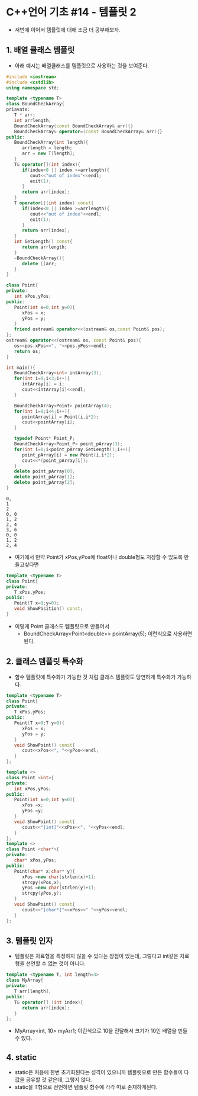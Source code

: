 # C++언어 기초 #14 - 템플릿 2
- 저번에 이어서 템플릿에 대해 조금 더 공부해보자.

## 1. 배열 클래스 템플릿
- 아래 예시는 배열클래스를 템플릿으로 사용하는 것을 보여준다.
``` c++
#include <iostream>
#include <cstdlib>
using namespace std;

template <typename T>
class BoundCheckArray{
priavate:
   T * arr;
   int arrlength;
   BoundCheckArray(const BoundCheckArray& arr){}
   BoundCheckArray& operator=(const BoundCheckArray& arr){}
public:
   BoundCheckArray(int length){
      arrlength = length;
      arr = new T[length];
   }
   T& operator[](int index){
      if(index<0 || index >=arrlength){
         cout<<"out of index"<<endl;
         exit(1);
      }
      return arr[index];
   }
   T operator[](int index) const{
      if(index<0 || index >=arrlength){
         cout<<"out of index"<<endl;
         exit(1);
      }
      return arr[index];
   }
   int GetLength() const{
      return arrlength;
   }
   ~BoundCheckArray(){
      delete []arr;
   }
}

class Point{
private:
   int xPos,yPos;
public:
   Point(int x=0,int y=0){
      xPos = x;
      yPos = y;
   }
   friend ostream& operator<<(ostream& os,const Point& pos);
};
ostream& operator<<(ostream& os, const Point& pos){
   os<<pos.xPos<<", "<<pos.yPos<<endl;
   return os;
}

int main(){
   BoundCheckArray<int> intArray(3);
   for(int i=0;i<3;i++){
      intArray[i] = i;
      cout<<intArray[i]<<endl;
   }

   BoundCheckArray<Point> pointArray(4);
   for(int i=0;i<4;i++){
      pointArray[i] = Point(i,i*2);
      cout<<pointArray[i];
   }

   typedef Point* Point_P;
   BoundCheckArray<Point_P> point_pArray(3);
   for(int i=0;i<point_pArray.GetLength();i++){
      point_pArray[i] = new Point(i,i*2);
      cout<<*(point_pArray[i]);
   }
   delete point_pArray[0];
   delete point_pArray[1];
   delete point_pArray[2];
}
```
```
0,
1
2
0, 0
1, 2
2, 4
3, 6
0, 0
1, 2
2, 4
```
- 여기에서 만약 Point가 xPos,yPos에 float이나 double형도 저장할 수 있도록 만들고싶다면
``` C++
template <typename T>
class Point{
private:
   T xPos,yPos;
public:
   Point(T x=0;y=0);
   void ShowPosition() const;
}
```
- 이렇게 Point 클래스도 템플릿으로 만들어서
    - BoundCheckArray\<Point\<double>> pointArray(5); 이런식으로 사용하면 된다.


## 2. 클래스 템플릿 특수화
- 함수 템플릿에 특수화가 가능한 것 처럼 클래스 템플릿도 당연하게 특수화가 가능하다.
``` C++
template <typename T>
class Point{
private:
   T xPos,yPos;
public:
   Point(T x=0;T y=0){
      xPos = x;
      yPos = y;
   }
   void ShowPoint() const{
      cout<<xPos<<", "<<yPos<<endl;
   }
};

template <>
class Point <int>{
private:
   int xPos,yPos;
public:
   Point(int x=0;int y=0){
      xPos =x;
      yPos =y;
   }
   void ShowPoint() const{
      coust<<"[int]"<<xPos<<", "<<yPos<<endl;
   }
};
template <>
class Point <char*>{
private:
   char* xPos,yPos;
public:
   Point(char* x;char* y){
      xPos =new char[strlen(x)+1];
      strcpy(xPos,x);
      yPos =new char[strlen(y)+1];
      strcpy(yPos,y);
   }
   void ShowPoint() const{
      coust<<"[char*]"<<xPos<<" "<<yPos<<endl;
   }
};
```

## 3.  템플릿 인자
- 템플릿은  자료형을 특정하지 않을 수 있다는 장점이 있는데, 그렇다고 int같은 자료형을 선언할 수 없는 것이 아니다.
``` C++
template <typename T, int length=3>
class MyArray{
private:
   T arr[length];
public:
   T& operator[] (int index){
      return arr[index];
   }
};
```
- MyArray<int, 10> myArr1; 이런식으로 10을 전달해서 크기가 10인 배열을 만들 수 있다.


## 4.  static
- static은 처음에 한번 초기화된다는 성격이 있으니까 템플릿으로 만든 함수들이 다 값을 공유할 것 같은데, 그렇지 않다.
- static을 T형으로 선언하면 템플릿 함수에 각각 따로 존재하게된다.